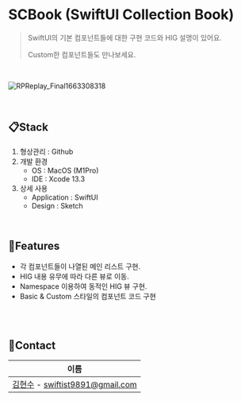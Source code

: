 # SCBook (SwiftUI Collection Book)

> SwiftUI의 기본 컴포넌트들에 대한 구현 코드와 HIG 설명이 있어요.
>
> Custom한 컴포넌트들도 만나보세요.

<br/>

![RPReplay_Final1663308318](https://user-images.githubusercontent.com/95853235/190570180-6473dddc-4657-4da0-b8df-4f8751e4d581.gif)


<br/>

## 📋Stack

1. 형상관리 : Github
2. 개발 환경
   - OS : MacOS (M1Pro)
   - IDE : Xcode 13.3
3. 상세 사용
   - Application : SwiftUI
   - Design : Sketch

<br/>

## 🔨Features

- 각 컴포넌트들이 나열된 메인 리스트 구현.
- HIG 내용 유무에 따라 다른 뷰로 이동.
- Namespace 이용하여 동적인 HIG 뷰 구현.
- Basic & Custom 스타일의 컴포넌트 코드 구현

<br/>


<br/>

## 💬Contact

| 이름                                                         |
| ------------------------------------------------------------ |
| [김현수](https://github.com/BrightHyeon) - swiftist9891@gmail.com |

